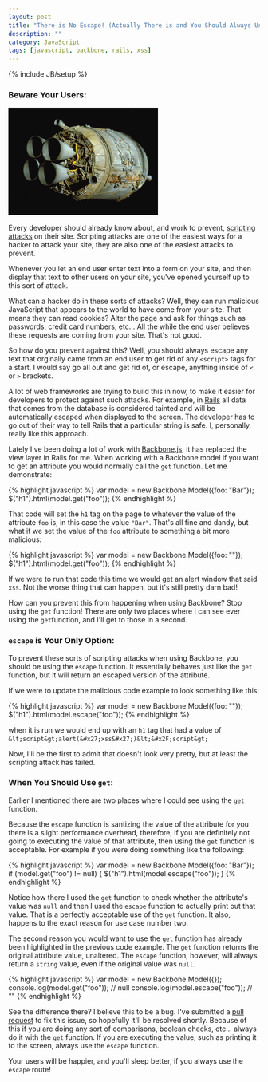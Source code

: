 ```yaml
---
layout: post
title: "There is No Escape! (Actually There is and You Should Always Use It.)"
description: ""
category: JavaScript
tags: [javascript, backbone, rails, xss]
---
```

{% include JB/setup %}

### Beware Your Users:

<img src="/assets/images/2012/04/17/escape_pod.jpg" class="img-right" style="width: 300px" />

Every developer should already know about, and work to prevent, <a href="http://en.wikipedia.org/wiki/Cross-site_scripting" target="_blank">scripting attacks</a> on their site. Scripting attacks are one of the easiest ways for a hacker to attack your site, they are also one of the easiest attacks to prevent.

Whenever you let an end user enter text into a form on your site, and then display that text to other users on your site, you've opened yourself up to this sort of attack. 

What can a hacker do in these sorts of attacks? Well, they can run malicious JavaScript that appears to the world to have come from your site. That means they can read cookies? Alter the page and ask for things such as passwords, credit card numbers, etc... All the while the end user believes these requests are coming from your site. That's not good.

So how do you prevent against this? Well, you should always escape any text that orginally came from an end user to get rid of any <code>&lt;script&gt;</code> tags for a start. I would say go all out and get rid of, or escape, anything inside of <code>&lt;</code> or <code>&gt;</code> brackets.

A lot of web frameworks are trying to build this in now, to make it easier for developers to protect against such attacks. For example, in <a href="http://rubyonrails.org/" target="_blank">Rails</a> all data that comes from the database is considered tainted and will be automatically escaped when displayed to the screen. The developer has to go out of their way to tell Rails that a particular string is safe. I, personally, really like this approach.

Lately I've been doing a lot of work with <a href="http://documentcloud.github.com/backbone/" target="_blank">Backbone.js</a>, it has replaced the view layer in Rails for me. When working with a Backbone model if you want to get an attribute you would normally call the <code>get</code> function. Let me demonstrate:

{% highlight javascript %}
var model = new Backbone.Model({foo: "Bar"});
$("h1").html(model.get("foo"));
{% endhighlight %}

That code will set the <code>h1</code> tag on the page to whatever the value of the attribute <code>foo</code> is, in this case the value <code>"Bar"</code>. That's all fine and dandy, but what if we set the value of the <code>foo</code> attribute to something a bit more malicious:

{% highlight javascript %}
var model = new Backbone.Model({foo: "<script>alert('xss')</script>"});
$("h1").html(model.get("foo"));
{% endhighlight %}

If we were to run that code this time we would get an alert window that said <code>xss</code>. Not the worse thing that can happen, but it's still pretty darn bad!

How can you prevent this from happening when using Backbone? Stop using the <code>get</code> function! There are only two places where I can see ever using the <code>get</code>function, and I'll get to those in a second.

### <code>escape</code> is Your Only Option:

To prevent these sorts of scripting attacks when using Backbone, you should be using the <code>escape</code> function. It essentially behaves just like the <code>get</code> function, but it will return an escaped version of the attribute.

If we were to update the malicious code example to look something like this:

{% highlight javascript %}
var model = new Backbone.Model({foo: "<script>alert('xss')</script>"});
$("h1").html(model.escape("foo"));
{% endhighlight %}

when it is run we would end up with an <code>h1</code> tag that had a value of <code>&amp;lt;script&amp;gt;alert(&amp;#x27;xss&amp;#x27;)&amp;lt;&amp;#x2F;script&amp;gt;</code>

Now, I'll be the first to admit that doesn't look very pretty, but at least the scripting attack has failed.

### When You Should Use <code>get</code>:

Earlier I mentioned there are two places where I could see using the <code>get</code> function.

Because the <code>escape</code> function is santizing the value of the attribute for you there is a slight performance overhead, therefore, if you are definitely not going to executing the value of that attribute, then using the <code>get</code> function is acceptable. For example if you were doing something like the following:

{% highlight javascript %}
var model = new Backbone.Model({foo: "Bar"});
if (model.get("foo") != null) {
  $("h1").html(model.escape("foo")); 
}
{% endhighlight %}

Notice how there I used the <code>get</code> function to check whether the attribute's value was <code>null</code> and then I used the <code>escape</code> function to actually print out that value. That is a perfectly acceptable use of the <code>get</code> function. It also, happens to the exact reason for use case number two.

The second reason you would want to use the <code>get</code> function has already been highlighted in the previous code example. The <code>get</code> function returns the original attribute value, unaltered. The <code>escape</code> function, however, will always return a <code>string</code> value, even if the original value was <code>null</code>.

{% highlight javascript %}
var model = new Backbone.Model({});
console.log(model.get("foo")); // null
console.log(model.escape("foo")); // ""
{% endhighlight %}

See the difference there? I believe this to be a bug. I've submitted a <a href="https://github.com/documentcloud/backbone/pull/1227" target="_blank">pull request</a> to fix this issue, so hopefully it'll be resolved shortly. Because of this if you are doing any sort of comparisons, boolean checks, etc... always do it with the <code>get</code> function. If you are executing the value, such as printing it to the screen, always use the <code>escape</code> function.

Your users will be happier, and you'll sleep better, if you always use the <code>escape</code> route!